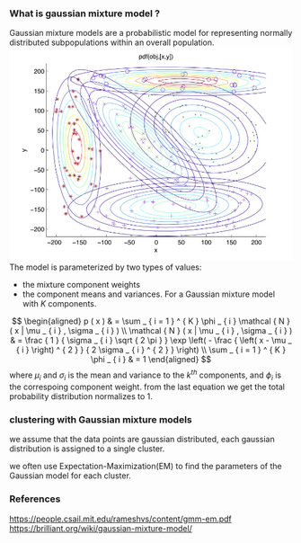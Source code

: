 
### What is gaussian mixture model ?
Gaussian mixture models are a probabilistic model for representing normally distributed subpopulations within an overall population. <br>
![](./resources/gmm.png)
The model is parameterized by two types of values:
 * the mixture component weights
 * the component means and variances.
For a Gaussian mixture model with $K$ components. 

$$
\begin{aligned} p ( x ) & = \sum _ { i = 1 } ^ { K } \phi _ { i } \mathcal { N } ( x | \mu _ { i } , \sigma _ { i } ) \\ \mathcal { N } ( x | \mu _ { i } , \sigma _ { i } ) & = \frac { 1 } { \sigma _ { i } \sqrt { 2 \pi } } \exp \left( - \frac { \left( x - \mu _ { i } \right) ^ { 2 } } { 2 \sigma _ { i } ^ { 2 } } \right) \\ \sum _ { i = 1 } ^ { K } \phi _ { i } & = 1 \end{aligned}
$$
where $\mu_{i}$ and $\sigma_{i}$ is the mean and variance to the $k^{th}$ components, and $\phi_{i}$ is the correspoing component weight. from the last equation we get the total probability distribution normalizes to 1.

### clustering with Gaussian mixture models
we assume that the data points are gaussian distributed, each gaussian distribution is assigned to a single cluster.

we often use Expectation-Maximization(EM) to find the parameters of the Gaussian model for each cluster.

### References
https://people.csail.mit.edu/rameshvs/content/gmm-em.pdf <br>
https://brilliant.org/wiki/gaussian-mixture-model/